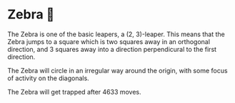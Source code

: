 # Zebra &#x1F993;

The Zebra is one of the basic leapers, a (2, 3)-leaper. This means
that the Zebra jumps to a square which is two squares away in an orthogonal
direction, and 3 squares away into a direction perpendicural to the
first direction.

The Zebra will circle in an irregular way around the origin, with
some focus of activity on the diagonals.

The Zebra will get trapped after 4633 moves.

<div class = 'trapped' data-piece = 'zebra'></div>
<div class = 'boxset'  data-sets  = 'basic_leapers'></div>

